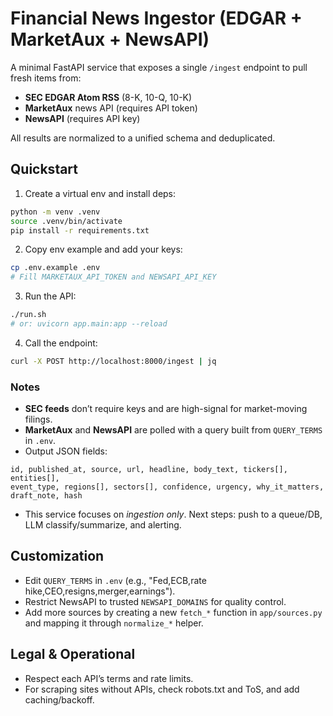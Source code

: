 # Financial News Ingestor (EDGAR + MarketAux + NewsAPI)

A minimal FastAPI service that exposes a single `/ingest` endpoint to pull fresh items from:
- **SEC EDGAR Atom RSS** (8-K, 10-Q, 10-K)
- **MarketAux** news API (requires API token)
- **NewsAPI** (requires API key)

All results are normalized to a unified schema and deduplicated.

## Quickstart

1) Create a virtual env and install deps:
```bash
python -m venv .venv
source .venv/bin/activate
pip install -r requirements.txt
```

2) Copy env example and add your keys:
```bash
cp .env.example .env
# Fill MARKETAUX_API_TOKEN and NEWSAPI_API_KEY
```

3) Run the API:
```bash
./run.sh
# or: uvicorn app.main:app --reload
```

4) Call the endpoint:
```bash
curl -X POST http://localhost:8000/ingest | jq
```

### Notes

- **SEC feeds** don’t require keys and are high-signal for market-moving filings.
- **MarketAux** and **NewsAPI** are polled with a query built from `QUERY_TERMS` in `.env`.
- Output JSON fields:
```
id, published_at, source, url, headline, body_text, tickers[], entities[],
event_type, regions[], sectors[], confidence, urgency, why_it_matters, draft_note, hash
```
- This service focuses on *ingestion only*. Next steps: push to a queue/DB, LLM classify/summarize, and alerting.

## Customization

- Edit `QUERY_TERMS` in `.env` (e.g., "Fed,ECB,rate hike,CEO,resigns,merger,earnings").
- Restrict NewsAPI to trusted `NEWSAPI_DOMAINS` for quality control.
- Add more sources by creating a new `fetch_*` function in `app/sources.py` and mapping it through `normalize_*` helper.

## Legal & Operational

- Respect each API’s terms and rate limits.
- For scraping sites without APIs, check robots.txt and ToS, and add caching/backoff.
